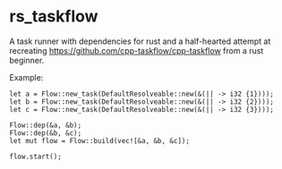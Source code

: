 # rs_taskflow
A task runner with dependencies for rust and a half-hearted attempt at recreating https://github.com/cpp-taskflow/cpp-taskflow from a rust beginner. 

Example: 
```
let a = Flow::new_task(DefaultResolveable::new(&(|| -> i32 {1})));
let b = Flow::new_task(DefaultResolveable::new(&(|| -> i32 {2})));
let c = Flow::new_task(DefaultResolveable::new(&(|| -> i32 {3})));

Flow::dep(&a, &b);
Flow::dep(&b, &c);
let mut flow = Flow::build(vec![&a, &b, &c]);

flow.start();
```
